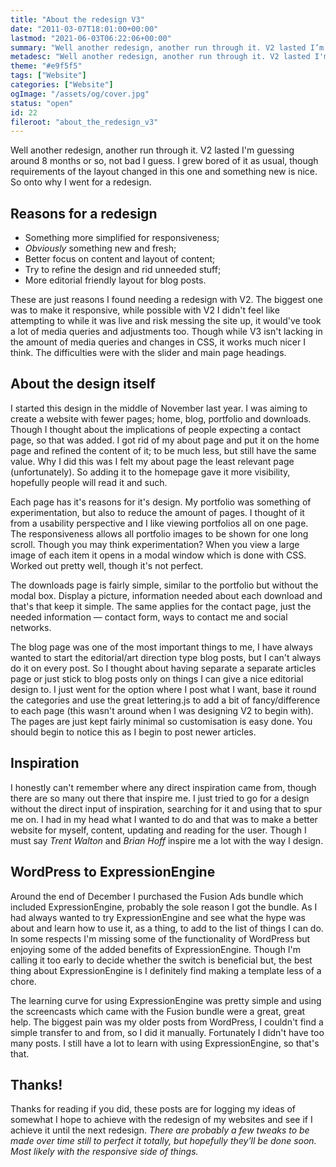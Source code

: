 ```yaml
---
title: "About the redesign V3"
date: "2011-03-07T18:01:00+00:00"
lastmod: "2021-06-03T06:22:06+00:00"
summary: "Well another redesign, another run through it. V2 lasted I’m guessing around 8 months or so, not bad I guess. I grew bored of it as usual, though requirements of the layout changed in this one and something new is nice. So onto why I went for a redesign."
metadesc: "Well another redesign, another run through it. V2 lasted I'm guessing around 8 months or so, not bad I guess."
theme: "#e9f5f5"
tags: ["Website"]
categories: ["Website"]
ogImage: "/assets/og/cover.jpg"
status: "open"
id: 22
fileroot: "about_the_redesign_v3"
---
```


Well another redesign, another run through it. V2 lasted I'm guessing around 8 months or so, not bad I guess. I grew bored of it as usual, though requirements of the layout changed in this one and something new is nice. So onto why I went for a redesign.

## Reasons for a redesign

-   Something more simplified for responsiveness;
-   _Obviously_ something new and fresh;
-   Better focus on content and layout of content;
-   Try to refine the design and rid unneeded stuff;
-   More editorial friendly layout for blog posts.

These are just reasons I found needing a redesign with V2. The biggest one was to make it responsive, while possible with V2 I didn't feel like attempting to while it was live and risk messing the site up, it would've took a lot of media queries and adjustments too. Though while V3 isn't lacking in the amount of media queries and changes in CSS, it works much nicer I think. The difficulties were with the slider and main page headings.

## About the design itself

I started this design in the middle of November last year. I was aiming to create a website with fewer pages; home, blog, portfolio and downloads. Though I thought about the implications of people expecting a contact page, so that was added. I got rid of my about page and put it on the home page and refined the content of it; to be much less, but still have the same value. Why I did this was I felt my about page the least relevant page (unfortunately). So adding it to the homepage gave it more visibility, hopefully people will read it and such.

Each page has it's reasons for it's design. My portfolio was something of experimentation, but also to reduce the amount of pages. I thought of it from a usability perspective and I like viewing portfolios all on one page. The responsiveness allows all portfolio images to be shown for one long scroll. Though you may think experimentation? When you view a large image of each item it opens in a modal window which is done with CSS. Worked out pretty well, though it's not perfect.

The downloads page is fairly simple, similar to the portfolio but without the modal box. Display a picture, information needed about each download and that's that keep it simple. The same applies for the contact page, just the needed information — contact form, ways to contact me and social networks.

The blog page was one of the most important things to me, I have always wanted to start the editorial/art direction type blog posts, but I can't always do it on every post. So I thought about having separate a separate articles page or just stick to blog posts only on things I can give a nice editorial design to. I just went for the option where I post what I want, base it round the categories and use the great lettering.js to add a bit of fancy/difference to each page (this wasn't around when I was designing V2 to begin with). The pages are just kept fairly minimal so customisation is easy done. You should begin to notice this as I begin to post newer articles.

## Inspiration

I honestly can't remember where any direct inspiration came from, though there are so many out there that inspire me. I just tried to go for a design without the direct input of inspiration, searching for it and using that to spur me on. I had in my head what I wanted to do and that was to make a better website for myself, content, updating and reading for the user. Though I must say _Trent Walton_ and _Brian Hoff_ inspire me a lot with the way I design.

## WordPress to ExpressionEngine

Around the end of December I purchased the Fusion Ads bundle which included ExpressionEngine, probably the sole reason I got the bundle. As I had always wanted to try ExpressionEngine and see what the hype was about and learn how to use it, as a thing, to add to the list of things I can do. In some respects I'm missing some of the functionality of WordPress but enjoying some of the added benefits of ExpressionEngine. Though I'm calling it too early to decide whether the switch is beneficial but, the best thing about ExpressionEngine is I definitely find making a template less of a chore.

The learning curve for using ExpressionEngine was pretty simple and using the screencasts which came with the Fusion bundle were a great, great help. The biggest pain was my older posts from WordPress, I couldn't find a simple transfer to and from, so I did it manually. Fortunately I didn't have too many posts. I still have a lot to learn with using ExpressionEngine, so that's that.

## Thanks!

Thanks for reading if you did, these posts are for logging my ideas of somewhat I hope to achieve with the redesign of my websites and see if I achieve it until the next redesign. _There are probably a few tweaks to be made over time still to perfect it totally, but hopefully they'll be done soon. Most likely with the responsive side of things._
